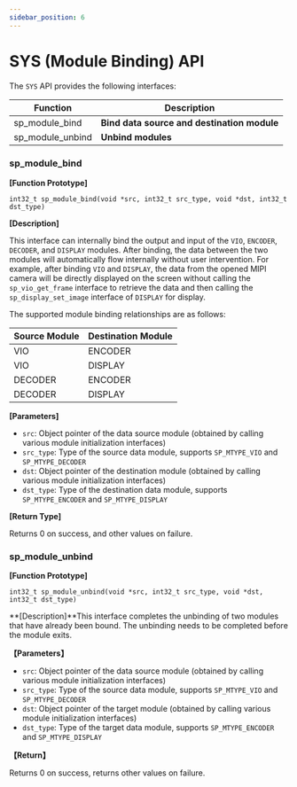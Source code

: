```yaml
---
sidebar_position: 6
---
```

# SYS (Module Binding) API

The `SYS` API provides the following interfaces:

| Function | Description |
| -------- | ----------- |
| sp_module_bind | **Bind data source and destination module** |
| sp_module_unbind | **Unbind modules** |

### sp_module_bind  

**[Function Prototype]**  

`int32_t sp_module_bind(void *src, int32_t src_type, void *dst, int32_t dst_type)`

**[Description]**  

This interface can internally bind the output and input of the `VIO`, `ENCODER`, `DECODER`, and `DISPLAY` modules. After binding, the data between the two modules will automatically flow internally without user intervention. For example, after binding `VIO` and `DISPLAY`, the data from the opened MIPI camera will be directly displayed on the screen without calling the `sp_vio_get_frame` interface to retrieve the data and then calling the `sp_display_set_image` interface of `DISPLAY` for display.

The supported module binding relationships are as follows:

| Source Module | Destination Module |
| ------------- | ----------------- |
| VIO | ENCODER |
| VIO | DISPLAY |
| DECODER | ENCODER |
| DECODER | DISPLAY |

**[Parameters]**

- `src`: Object pointer of the data source module (obtained by calling various module initialization interfaces)
- `src_type`: Type of the source data module, supports `SP_MTYPE_VIO` and `SP_MTYPE_DECODER`
- `dst`: Object pointer of the destination module (obtained by calling various module initialization interfaces)
- `dst_type`: Type of the destination data module, supports `SP_MTYPE_ENCODER` and `SP_MTYPE_DISPLAY`

**[Return Type]**  

Returns 0 on success, and other values on failure.

### sp_module_unbind  

**[Function Prototype]**  

`int32_t sp_module_unbind(void *src, int32_t src_type, void *dst, int32_t dst_type)`

**[Description]**This interface completes the unbinding of two modules that have already been bound. The unbinding needs to be completed before the module exits.

**【Parameters】**

- `src`: Object pointer of the data source module (obtained by calling various module initialization interfaces)
- `src_type`: Type of the source data module, supports `SP_MTYPE_VIO` and `SP_MTYPE_DECODER`
- `dst`: Object pointer of the target module (obtained by calling various module initialization interfaces)
- `dst_type`: Type of the target data module, supports `SP_MTYPE_ENCODER` and `SP_MTYPE_DISPLAY`

**【Return】**  

Returns 0 on success, returns other values on failure.